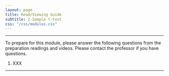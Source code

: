```yaml
---
layout: page
title: Read/Viewing Guide
subtitle: 2-Sample t-test
css: "/css/modules.css"
---
```


----

<div class="alert alert-warning">
To prepare for this module, please answer the following questions from the preparation readings and videos. Please contact the professor if you have questions.
</div>

1. XXX

----
